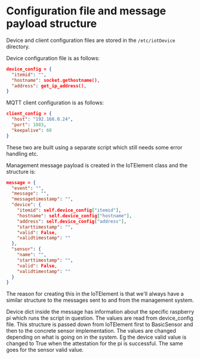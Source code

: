 # Configuration file and message payload structure

Device and client configuration files are stored in the `/etc/iotDevice` directory.

Device configuration file is as follows:

```json
device_config = {
  "itemid": "",
  "hostname": socket.gethostname(),
  "address": get_ip_address(),
}
```

MQTT client configuration is as follows:

```json
client_config = {
  "host": "192.168.0.24",
  "port": 1883,
  "keepalive": 60
}
```

These two are built using a separate script which still needs some error handling etc.

Management message payload is created in the IoTElement class and the structure is:

```json
message = {
  "event": "",
  "message": "",
  "messagetimestamp": "",
  "device": {
    "itemid": self.device_config["itemid"],
    "hostname": self.device_config["hostname"],
    "address": self.device_config["address"],
    "starttimestamp": "",
    "valid": False,
    "validtimestamp": ""
  },
  "sensor": {
    "name": "",
    "starttimestamp": "",
    "valid": False,
    "validtimestamp": ""
  }
}
```

The reason for creating this in the IoTElement is that we'll always have a similar structure to the messages sent to and from the management system.

Device dict inside the message has information about the specific raspberry pi which runs the script in question. The values are read from device_config file. This structure is passed down from IoTElement first to BasicSensor and then to the concrete sensor implementation. The values are changed depending on what is going on in the system. Eg the device valid value is changed to True when the attestation for the pi is successful. The same goes for the sensor valid value.